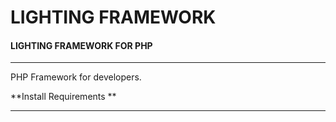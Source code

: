 LIGHTING FRAMEWORK
==================

#### LIGHTING FRAMEWORK FOR PHP
_______________________________________________________________________

PHP Framework for developers.

**Install Requirements **
___________________________________
